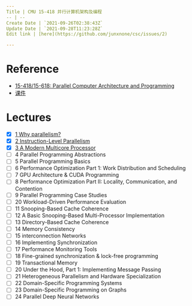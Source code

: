 ```yaml
---
Title | CMU 15-418 并行计算机架构及编程
-- | --
Create Date | `2021-09-26T02:38:43Z`
Update Date | `2021-09-28T11:23:28Z`
Edit link | [here](https://github.com/junxnone/csc/issues/2)

---
```

# Reference
- [15-418/15-618: Parallel Computer Architecture and Programming](http://www.cs.cmu.edu/~418/)
- [课件](http://www.cs.cmu.edu/afs/cs/academic/class/15418-s20/www/lectures/)


# Lectures

- [x] [1 Why parallelism?](/CMU_15_418_Lecture_1_Why_parallelism)
- [x] [2 Instruction-Level Parallelism](/CMU_15_418_Lecture_2_Instruction_Level_Parallelism)
- [x] [3 A Modern Multicore Processor](/CMU_15_418_Lecture_3_A_Modern_Multicore_Processor)
- [ ] 4 Parallel Programming Abstractions
- [ ] 5 Parallel Programming Basics
- [ ] 6 Performance Optimization Part 1: Work Distribution and Scheduling
- [ ] 7 GPU Architecture & CUDA Programming
- [ ] 8 Performance Optimization Part II: Locality, Communication, and Contention
- [ ] 9 Parallel Programming Case Studies
- [ ] 20 Workload-Driven Performance Evaluation
- [ ] 11 Snooping-Based Cache Coherence
- [ ] 12 A Basic Snooping-Based Multi-Processor Implementation
- [ ] 13 Directory-Based Cache Coherence
- [ ] 14 Memory Consistency
- [ ] 15 interconnection Networks
- [ ] 16 Implementing Synchronization
- [ ] 17 Performance Monitoring Tools
- [ ] 18 Fine-grained synchronization & lock-free programming
- [ ] 19 Transactional Memory
- [ ] 20 Under the Hood, Part 1: Implementing Message Passing
- [ ] 21 Heterogeneous Parallelism and Hardware Specialization
- [ ] 22 Domain-Specific Programming Systems
- [ ] 23 Domain-Specific Programming on Graphs
- [ ] 24 Parallel Deep Neural Networks
